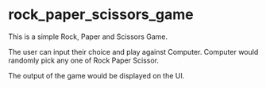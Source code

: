 # rock_paper_scissors_game

This is a simple Rock, Paper and Scissors Game.

The user can input their choice and play against Computer. Computer would randomly pick any one of Rock Paper Scissor.

The output of the game would be displayed on the UI.
